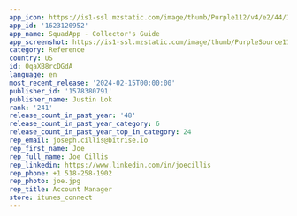 ```yaml
---
app_icon: https://is1-ssl.mzstatic.com/image/thumb/Purple112/v4/e2/44/13/e24413bc-32f9-29d6-36b6-a8a88d75d2c0/AppIcon-0-0-1x_U007emarketing-0-7-0-85-220.png/1024x1024bb.png
app_id: '1623120952'
app_name: SquadApp - Collector's Guide
app_screenshot: https://is1-ssl.mzstatic.com/image/thumb/PurpleSource116/v4/8a/bd/db/8abddbba-cd8d-9325-45be-e08488c6c700/1fbea7da-1af8-4e82-b443-4a7ad55ecf02_1.png/1284x2778bb.png
category: Reference
country: US
id: 0qaXB8rcDGdA
language: en
most_recent_release: '2024-02-15T00:00:00'
publisher_id: '1578380791'
publisher_name: Justin Lok
rank: '241'
release_count_in_past_year: '48'
release_count_in_past_year_category: 6
release_count_in_past_year_top_in_category: 24
rep_email: joseph.cillis@bitrise.io
rep_first_name: Joe
rep_full_name: Joe Cillis
rep_linkedin: https://www.linkedin.com/in/joecillis
rep_phone: +1 518-258-1902
rep_photo: joe.jpg
rep_title: Account Manager
store: itunes_connect
---
```

